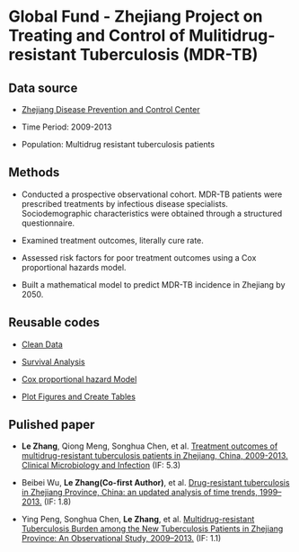 # Global Fund - Zhejiang Project on Treating and Control of Mulitidrug-resistant Tuberculosis (MDR-TB)

## Data source
- [Zhejiang Disease Prevention and Control Center](http://www.cdc.zj.cn/)

- Time Period: 2009-2013

- Population: Multidrug resistant tuberculosis patients

## Methods
- Conducted a prospective observational cohort. MDR-TB patients were prescribed treatments by infectious disease specialists. Sociodemographic characteristics were obtained through a structured questionnaire. 

- Examined treatment outcomes, literally cure rate.

- Assessed risk factors for poor treatment outcomes using a Cox proportional hazards model.

- Built a mathematical model to predict MDR-TB incidence in Zhejiang by 2050.

## Reusable codes 

- [Clean Data](https://github.com/zhangle0127/GlobalFund_Zhejiang_MDR-TB_Project/tree/master/Clean_Data)

- [Survival Analysis](https://github.com/zhangle0127/GlobalFund_Zhejiang_MDR-TB_Project/tree/master/Survival_Analysis)

- [Cox proportional hazard Model](https://github.com/zhangle0127/GlobalFund_Zhejiang_MDR-TB_Project/tree/master/Cox_Regression_Model)

- [Plot Figures and Create Tables](https://github.com/zhangle0127/GlobalFund_Zhejiang_MDR-TB_Project/tree/master/Create_Tables_And_Figures)

## Pulished paper

- **Le Zhang**, Qiong Meng, Songhua Chen, et al. [Treatment outcomes of multidrug-resistant tuberculosis patients in Zhejiang, China, 2009-2013. Clinical Microbiology and Infection](https://doi.org/10.1016/j.cmi.2017.07.008) (IF: 5.3)

- Beibei Wu, **Le Zhang(Co-first Author)**, et al. [Drug-resistant tuberculosis in Zhejiang Province, China: an updated analysis of time trends, 1999–2013.](http://dx.doi.org/10.1080/16549716.2017.1293925) (IF: 1.8)

- Ying Peng, Songhua Chen, **Le Zhang**, et al. [Multidrug-resistant Tuberculosis Burden among the New Tuberculosis Patients in Zhejiang Province: An Observational Study, 2009–2013.](http://www.cmj.org/text.asp?2017/130/17/2021/213413) (IF: 1.1)



